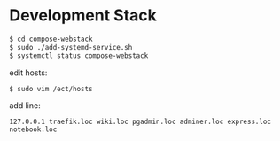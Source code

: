# Development Stack

```bash
$ cd compose-webstack
$ sudo ./add-systemd-service.sh
$ systemctl status compose-webstack
```

edit hosts:

```bash
$ sudo vim /ect/hosts
```

add line:

```hosts
127.0.0.1 traefik.loc wiki.loc pgadmin.loc adminer.loc express.loc notebook.loc
```
